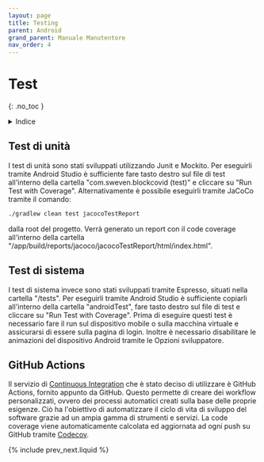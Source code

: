 ```yaml
---
layout: page
title: Testing
parent: Android
grand_parent: Manuale Manutentore
nav_order: 4
---
```


# Test
{: .no_toc }
<details closed markdown="block">
  <summary>
    Indice
  </summary>
  {: .text-delta }
1. TOC
{:toc}
</details>

## Test di unità
I test di unità sono stati sviluppati utilizzando Junit e Mockito.
Per eseguirli tramite Android Studio è sufficiente fare tasto destro sul file di test all'interno della cartella "com.sweven.blockcovid (test)" e cliccare su "Run Test with Coverage".
Alternativamente è possibile eseguirli tramite JaCoCo tramite il comando:
```sh
./gradlew clean test jacocoTestReport
```
dalla root del progetto. Verrà generato un report con il code coverage all'interno della cartella "/app/build/reports/jacoco/jacocoTestReport/html/index.html".

## Test di sistema
I test di sistema invece sono stati sviluppati tramite Espresso, situati nella cartella "/tests".
Per eseguirli tramite Android Studio è sufficiente copiarli all'interno della cartella "androidTest", fare tasto destro sul file di test e cliccare su "Run Test with Coverage".
Prima di eseguire questi test è necessario fare il run sul dispositivo mobile o sulla macchina virtuale e assicurarsi di essere sulla pagina di login. 
Inoltre è necessario disabilitare le animazioni del dispositivo Android tramite le Opzioni sviluppatore. 

## GitHub Actions
Il servizio di [Continuous Integration](/glossario#continuous-integration) che è stato deciso di utilizzare è GitHub Actions, fornito appunto da GitHub. 
Questo permette di creare dei workflow personalizzati, ovvero dei processi automatici creati sulla base delle proprie esigenze. 
Ciò ha l'obiettivo di automatizzare il ciclo di vita di sviluppo del software grazie ad un ampia gamma di strumenti e servizi.
La code coverage viene automaticamente calcolata ed aggiornata ad ogni push su GitHub tramite [Codecov](https://codecov.io/).

{% include prev_next.liquid %}
